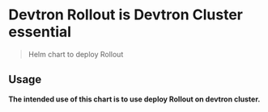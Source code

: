 # Devtron Rollout is Devtron Cluster essential

> Helm chart to deploy Rollout

## Usage

**The intended use of this chart is to use deploy Rollout on devtron cluster.**
